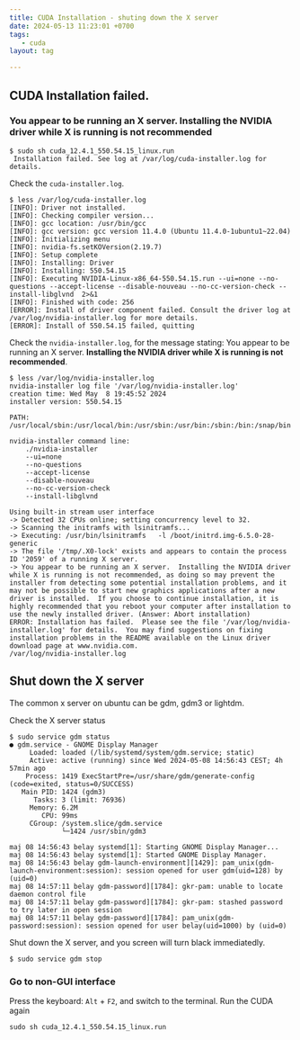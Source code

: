 ```yaml
---
title: CUDA Installation - shuting down the X server
date: 2024-05-13 11:23:01 +0700
tags:
   - cuda
layout: tag

---
```


## CUDA Installation failed.
### You appear to be running an X server.  Installing the NVIDIA driver while X is running is not recommended
```
$ sudo sh cuda_12.4.1_550.54.15_linux.run
 Installation failed. See log at /var/log/cuda-installer.log for details.
```

Check the `cuda-installer.log`.
```
$ less /var/log/cuda-installer.log
[INFO]: Driver not installed.
[INFO]: Checking compiler version...
[INFO]: gcc location: /usr/bin/gcc
[INFO]: gcc version: gcc version 11.4.0 (Ubuntu 11.4.0-1ubuntu1~22.04) 
[INFO]: Initializing menu
[INFO]: nvidia-fs.setKOVersion(2.19.7)
[INFO]: Setup complete
[INFO]: Installing: Driver
[INFO]: Installing: 550.54.15
[INFO]: Executing NVIDIA-Linux-x86_64-550.54.15.run --ui=none --no-questions --accept-license --disable-nouveau --no-cc-version-check --install-libglvnd  2>&1
[INFO]: Finished with code: 256
[ERROR]: Install of driver component failed. Consult the driver log at /var/log/nvidia-installer.log for more details.
[ERROR]: Install of 550.54.15 failed, quitting

```


Check the `nvidia-installer.log`, for the message stating: You appear to be running an X server.  **Installing the NVIDIA driver while X is running is not recommended**.
```
$ less /var/log/nvidia-installer.log
nvidia-installer log file '/var/log/nvidia-installer.log'
creation time: Wed May  8 19:45:52 2024
installer version: 550.54.15

PATH: /usr/local/sbin:/usr/local/bin:/usr/sbin:/usr/bin:/sbin:/bin:/snap/bin

nvidia-installer command line:
    ./nvidia-installer
    --ui=none
    --no-questions
    --accept-license
    --disable-nouveau
    --no-cc-version-check
    --install-libglvnd

Using built-in stream user interface
-> Detected 32 CPUs online; setting concurrency level to 32.
-> Scanning the initramfs with lsinitramfs...
-> Executing: /usr/bin/lsinitramfs   -l /boot/initrd.img-6.5.0-28-generic
-> The file '/tmp/.X0-lock' exists and appears to contain the process ID '2059' of a running X server.
-> You appear to be running an X server.  Installing the NVIDIA driver while X is running is not recommended, as doing so may prevent the installer from detecting some potential installation problems, and it may not be possible to start new graphics applications after a new driver is installed.  If you choose to continue installation, it is highly recommended that you reboot your computer after installation to use the newly installed driver. (Answer: Abort installation)
ERROR: Installation has failed.  Please see the file '/var/log/nvidia-installer.log' for details.  You may find suggestions on fixing installation problems in the README available on the Linux driver download page at www.nvidia.com.
/var/log/nvidia-installer.log
```

## Shut down the X server
The common x server on ubuntu can be gdm, gdm3 or lightdm.

Check the X server status
```
$ sudo service gdm status
● gdm.service - GNOME Display Manager
     Loaded: loaded (/lib/systemd/system/gdm.service; static)
     Active: active (running) since Wed 2024-05-08 14:56:43 CEST; 4h 57min ago
    Process: 1419 ExecStartPre=/usr/share/gdm/generate-config (code=exited, status=0/SUCCESS)
   Main PID: 1424 (gdm3)
      Tasks: 3 (limit: 76936)
     Memory: 6.2M
        CPU: 99ms
     CGroup: /system.slice/gdm.service
             └─1424 /usr/sbin/gdm3

maj 08 14:56:43 belay systemd[1]: Starting GNOME Display Manager...
maj 08 14:56:43 belay systemd[1]: Started GNOME Display Manager.
maj 08 14:56:43 belay gdm-launch-environment][1429]: pam_unix(gdm-launch-environment:session): session opened for user gdm(uid=128) by (uid=0)
maj 08 14:57:11 belay gdm-password][1784]: gkr-pam: unable to locate daemon control file
maj 08 14:57:11 belay gdm-password][1784]: gkr-pam: stashed password to try later in open session
maj 08 14:57:11 belay gdm-password][1784]: pam_unix(gdm-password:session): session opened for user belay(uid=1000) by (uid=0)
```

Shut down the X server, and you screen will turn black immediatedly.
```
$ sudo service gdm stop
```

### Go to non-GUI interface
Press the keyboard: `Alt` + `F2`, and switch to the terminal.
Run the CUDA again

```
sudo sh cuda_12.4.1_550.54.15_linux.run
```
